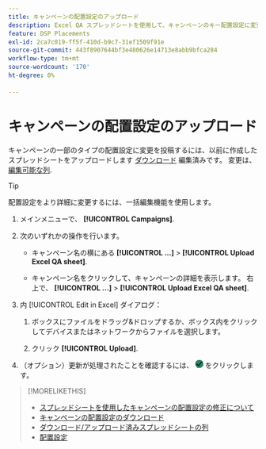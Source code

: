 ```yaml
---
title: キャンペーンの配置設定のアップロード
description: Excel QA スプレッドシートを使用して、キャンペーンのキー配置設定に変更をアップロードする方法を説明します。
feature: DSP Placements
exl-id: 2ca7c019-ff5f-410d-b9c7-31ef1509f91e
source-git-commit: 443f8907644bf3e480626e14713e8abb9bfca284
workflow-type: tm+mt
source-wordcount: '170'
ht-degree: 0%

---
```


# キャンペーンの配置設定のアップロード

キャンペーンの一部のタイプの配置設定に変更を投稿するには、以前に作成したスプレッドシートをアップロードします [ダウンロード](qa-sheet-download.md) 編集済みです。 変更は、 [編集可能な列](qa-sheet-columns.md).

>[!TIP]
>
>配置設定をより詳細に変更するには、一括編集機能を使用します。<!-- add link once we have help on it -->

1. メインメニューで、 **[!UICONTROL Campaigns]**.

1. 次のいずれかの操作を行います。

   * キャンペーン名の横にある **[!UICONTROL ...]** > **[!UICONTROL Upload Excel QA sheet]**.

   * キャンペーン名をクリックして、キャンペーンの詳細を表示します。 右上で、 **[!UICONTROL ...]** > **[!UICONTROL Upload Excel QA sheet]**.

1. 内 [!UICONTROL Edit in Excel] ダイアログ：

   1. ボックスにファイルをドラッグ&amp;ドロップするか、ボックス内をクリックしてデバイスまたはネットワークからファイルを選択します。

   1. クリック **[!UICONTROL Upload]**.

1. （オプション）更新が処理されたことを確認するには、 ![ジョブ](/help/dsp/assets/downloads.png) をクリックします。

>[!MORELIKETHIS]
>
>* [スプレッドシートを使用したキャンペーンの配置設定の修正について](qa-about.md)
>* [キャンペーンの配置設定のダウンロード](qa-sheet-download.md)
>* [ダウンロード/アップロード済みスプレッドシートの列](qa-sheet-columns.md)
>* [配置設定](/help/dsp/campaign-management/placements/placement-settings.md)

